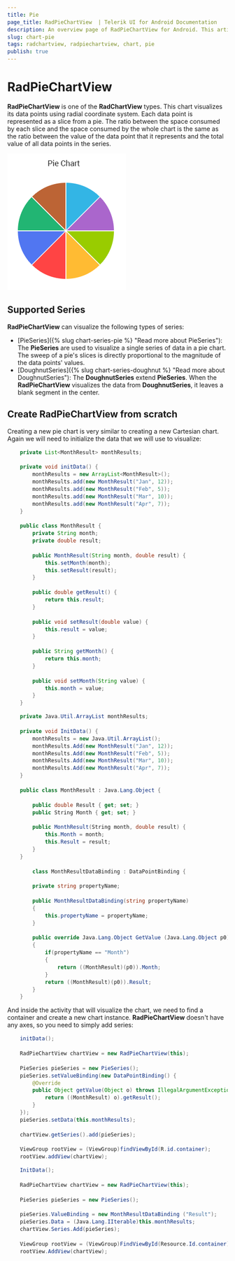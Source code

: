```yaml
---
title: Pie
page_title: RadPieChartView  | Telerik UI for Android Documentation
description: An overview page of RadPieChartView for Android. This article explains the most important things you need to know before using RadPieChartView.
slug: chart-pie
tags: radchartview, radpiechartview, chart, pie
publish: true
---  
```


# RadPieChartView

**RadPieChartView** is one of the **RadChartView** types. This chart visualizes its data points using radial coordinate system. Each data point is represented as a slice from a pie. The ratio between the space consumed by each slice and the space consumed by the whole chart is the same as the ratio between the value of the data point that it represents and the total value of all data points in the series.

![TelerikUI-Chart-Pie-Sample](images/chart-pie-sample-1.png "This is a simple Pie chart.") 

## Supported Series

**RadPieChartView** can visualize the following types of series:

* [PieSeries]({% slug chart-series-pie %} "Read more about PieSeries"): The **PieSeries** are used to visualize a single series of data in a pie chart. The sweep of a pie's slices is directly proportional to the magnitude of the data points' values. 
* [DoughnutSeries]({% slug chart-series-doughnut %} "Read more about DoughnutSeries"): The **DoughnutSeries** extend **PieSeries**. When the **RadPieChartView** visualizes the data from **DoughnutSeries**, it leaves a blank segment in the center. 

## Create RadPieChartView from scratch

Creating a new pie chart is very similar to creating a new Cartesian chart. Again we will need to initialize the data that we will use to visualize:

```Java
    private List<MonthResult> monthResults;

    private void initData() {
        monthResults = new ArrayList<MonthResult>();
        monthResults.add(new MonthResult("Jan", 12));
        monthResults.add(new MonthResult("Feb", 5));
        monthResults.add(new MonthResult("Mar", 10));
        monthResults.add(new MonthResult("Apr", 7));
    }

    public class MonthResult {
        private String month;
        private double result;

        public MonthResult(String month, double result) {
            this.setMonth(month);
            this.setResult(result);
        }

        public double getResult() {
            return this.result;
        }

        public void setResult(double value) {
            this.result = value;
        }

        public String getMonth() {
            return this.month;
        }

        public void setMonth(String value) {
            this.month = value;
        }
    }
```
```C#
	private Java.Util.ArrayList monthResults;
	
	private void InitData() {
		monthResults = new Java.Util.ArrayList();
		monthResults.Add(new MonthResult("Jan", 12));
		monthResults.Add(new MonthResult("Feb", 5));
		monthResults.Add(new MonthResult("Mar", 10));
		monthResults.Add(new MonthResult("Apr", 7));
	}
	
	public class MonthResult : Java.Lang.Object {

		public double Result { get; set; }
		public String Month { get; set; }

		public MonthResult(String month, double result) {
			this.Month = month;
			this.Result = result;
		}
	}
	
		class MonthResultDataBinding : DataPointBinding {

		private string propertyName;

		public MonthResultDataBinding(string propertyName)
		{
			this.propertyName = propertyName;
		}

		public override Java.Lang.Object GetValue (Java.Lang.Object p0)
		{
			if(propertyName == "Month")
			{
				return ((MonthResult)(p0)).Month;
			}
			return ((MonthResult)(p0)).Result;
		}
	}
```
	
And inside the activity that will visualize the chart, we need to find a container and create a new chart instance. **RadPieChartView** doesn't have any axes, so you need to simply add series:

```Java
	initData();
	
    RadPieChartView chartView = new RadPieChartView(this);

    PieSeries pieSeries = new PieSeries();
    pieSeries.setValueBinding(new DataPointBinding() {
        @Override
        public Object getValue(Object o) throws IllegalArgumentException {
            return ((MonthResult) o).getResult();
        }
    });
    pieSeries.setData(this.monthResults);

    chartView.getSeries().add(pieSeries);

    ViewGroup rootView = (ViewGroup)findViewById(R.id.container);
    rootView.addView(chartView);
```
```C#
	InitData();

	RadPieChartView chartView = new RadPieChartView(this);

	PieSeries pieSeries = new PieSeries();

	pieSeries.ValueBinding = new MonthResultDataBinding ("Result");
	pieSeries.Data = (Java.Lang.IIterable)this.monthResults;
	chartView.Series.Add(pieSeries);

	ViewGroup rootView = (ViewGroup)FindViewById(Resource.Id.container);
	rootView.AddView(chartView);
```